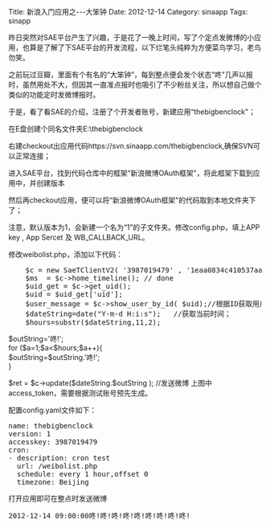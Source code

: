 Title: 新浪入门应用之---大笨钟
Date: 2012-12-14
Category: sinaapp
Tags: sinapp
<p>昨日突然对SAE平台产生了兴趣，于是花了一晚上时间，写了个定点发微博的小应用，也算是了解了下SAE平台的开发流程，以下烂笔头纯粹为方便菜鸟学习，老鸟勿笑。</p>

<p>之前玩过豆瓣，里面有个有名的“大笨钟”，每到整点便会发个状态“咚”几声以报时，虽然用处不大，但因其一直准点报时也吸引了不少粉丝关注，所以想自己做个类似的功能定时发微博报时。</p>

<p>于是，看了看SAE的介绍，注册了个开发者账号，新建应用“thebigbenclock"；</p>

<p>在E盘创建个同名文件夹E:\thebigbenclock</p>

<p>右建checkout出应用代码https://svn.sinaapp.com/thebigbenclock,确保SVN可以正常连接；</p>

<p>进入SAE平台，找到代码仓库中的框架“新浪微博OAuth框架"，将此框架下载到应用中，并创建版本</p>

<p>然后再checkout应用，便可以将“新浪微博OAuth框架"的代码取到本地文件夹下了；</p>

<p>注意，默认版本为1，会新建一个名为“1”的子文件夹。修改config.php，填上APP key , App Sercet 及 WB_CALLBACK_URL。</p>

<p>修改weibolist.php，添加以下代码：
<pre class="brush:php">    $c = new SaeTClientV2( '3987019479' , '1eaa0834c410537aaef2759ffffffd9' , '<span style="color: #ff0000;">2.00VLxGwBntHp2E04c5f9ad08eyNJFC</span>');
    $ms  = $c-&gt;home_timeline(); // done
    $uid_get = $c-&gt;get_uid();
    $uid = $uid_get['uid'];
    $user_message = $c-&gt;show_user_by_id( $uid);//根据ID获取用户等基本信息
    $dateString=date("Y-m-d H:i:s");   //获取当前时间；
    $hours=substr($dateString,11,2);</pre></p>

<p>    $outString='咚!';<br />
    for ($a=1;$a&lt;$hours;$a++){<br />
        $outString=$outString.'咚!';<br />
      }</p>

<p>    $ret = $c-&gt;update($dateString.$outString );	//发送微博
上图中access_token，需要根据测试账号预先生成。</p>

<p>配置config.yaml文件如下：
<pre class="brush:php">name: thebigbenclock
version: 1
accesskey: 3987019479
cron:
- description: cron test
  url: /weibolist.php
  schedule: every 1 hour,offset 0
  timezone: Beijing</pre>
打开应用即可在整点时发送微博
<pre class="brush:css">2012-12-14 09:00:00咚!咚!咚!咚!咚!咚!咚!咚!咚!</pre>
&nbsp;</p>

<p>&nbsp;</p>
